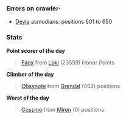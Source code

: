 ### Errors on crawler·
- [Deyla](/#/ranking/Deyla) asmodians: positions 601 to 650


### Stats

**Point scorer of the day**
>[Faqx](/#/character/Loki/484337) from [Loki](/#/ranking/Loki)  (23559) Honor Points


**Climber of the day**
>[Obsynote](/#/character/Grendal/7536) from [Grendal](/#/ranking/Grendal)  (402) positions


**Worst of the day**
>[Cossmo](/#/character/Miren/1445) from [Miren](/#/ranking/Miren)  (0) positions


